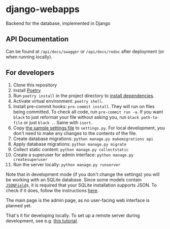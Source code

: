# django-webapps
Backend for the database, implemented in Django


## API Documentation
Can be found at `/api/docs/swagger` or `/api/docs/redoc` after deployment (or when running locally).

## For developers

1. Clone this repository
2. Install [Poetry](https://github.com/python-poetry/poetry)
3. Run `poetry install` in the project directory to [install dependencies](https://python-poetry.org/docs/basic-usage/#installing-dependencies).
4. Activate virtual environment: `poetry shell`.
5. Install pre-commit hooks: `pre-commit install`. They will run on files being committed. To check all code, run `pre-commit run -a`. If you want `black` to just reformat your file without asking you, run `black path-to-file` or just `black .`. Same with `isort`.
6. Copy [the sample settings file](django_webapps/settings_sample.py) to `settings.py`. For local development, you don't need to make any changes to the contents of the file.
7. Create database migrations: `python manage.py makemigrations api`
8. Apply database migrations: `python manage.py migrate`
9. Collect static content: `python manage.py collectstatic`
10. Create a superuser for admin interface: `python manage.py createsuperuser`
11. Run the server locally: `python manage.py runserver`

Note that in development mode (if you don't change the settings) you will be working with an SQLite database. Since some models contain [`JSONField`](https://docs.djangoproject.com/en/4.1/ref/models/fields/#django.db.models.JSONField)s, it is required that your SQLite installation supports JSON. To check if it does, follow the instructions [here](https://code.djangoproject.com/wiki/JSON1Extension).

The main page is the admin page, as no user-facing web interface is planned yet.

That's it for developing locally. To set up a remote server during development, see e.g. [this tutorial](https://www.digitalocean.com/community/tutorials/how-to-set-up-django-with-postgres-nginx-and-gunicorn-on-ubuntu-22-04).
